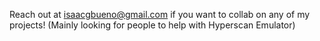 Reach out at isaacgbueno@gmail.com if you want to collab on any of my projects! (Mainly looking for people to help with Hyperscan Emulator)
